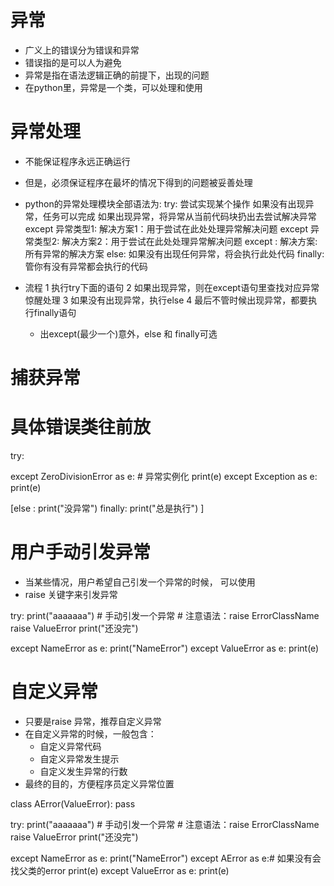 # 异常
- 广义上的错误分为错误和异常
- 错误指的是可以人为避免
- 异常是指在语法逻辑正确的前提下，出现的问题
- 在python里，异常是一个类，可以处理和使用
# 异常处理
- 不能保证程序永远正确运行
- 但是，必须保证程序在最坏的情况下得到的问题被妥善处理
- python的异常处理模块全部语法为:
    try:
        尝试实现某个操作
        如果没有出现异常，任务可以完成
        如果出现异常，将异常从当前代码块扔出去尝试解决异常
    except 异常类型1:
        解决方案1：用于尝试在此处处理异常解决问题
    except 异常类型2:
        解决方案2：用于尝试在此处处理异常解决问题
    except :
        解决方案:所有异常的解决方案
    else:
        如果没有出现任何异常，将会执行此处代码
    finally:
        管你有没有异常都会执行的代码

- 流程
    1 执行try下面的语句
    2 如果出现异常，则在except语句里查找对应异常惊醒处理
    3 如果没有出现异常，执行else 
    4 最后不管时候出现异常，都要执行finally语句
    - 出except(最少一个)意外，else 和 finally可选

# 捕获异常
# 具体错误类往前放
try:

except ZeroDivisionError as e: # 异常实例化
    print(e)
except Exception as e:
    print(e)
    
[else :
    print("没异常")
finally:
    print("总是执行")
]
# 用户手动引发异常
- 当某些情况，用户希望自己引发一个异常的时候， 可以使用
- raise 关键字来引发异常

try:
    print("aaaaaaa")
    # 手动引发一个异常
    # 注意语法：raise ErrorClassName
    raise ValueError
    print("还没完")
    
except NameError as e:
    print("NameError")
except ValueError as e:
    print(e)
    
# 自定义异常
- 只要是raise 异常，推荐自定义异常
- 在自定义异常的时候，一般包含：
    - 自定义异常代码
    - 自定义异常发生提示
    - 自定义发生异常的行数
- 最终的目的，方便程序员定义异常位置

class AError(ValueError):
    pass
    
try:
    print("aaaaaaa")
    # 手动引发一个异常
    # 注意语法：raise ErrorClassName
    raise ValueError
    print("还没完")
    
except NameError as e:
    print("NameError")
except AError as e:# 如果没有会找父类的error
    print(e)
except ValueError as e:
    print(e)
    

